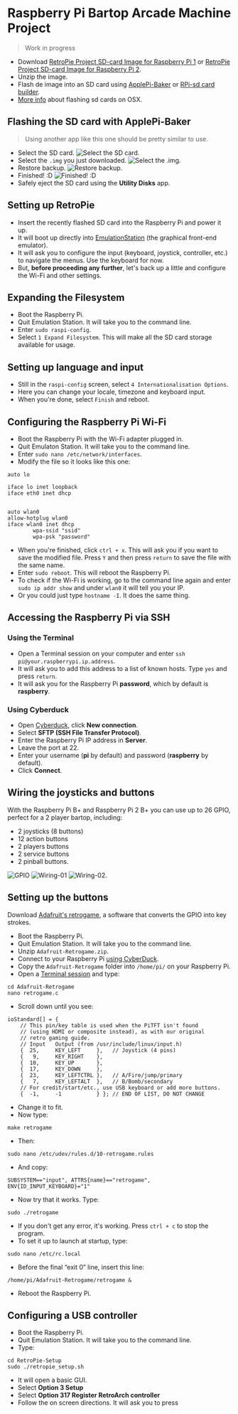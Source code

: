 # Raspberry Pi Bartop Arcade Machine Project

> Work in progress

* Download [RetroPie Project SD-card Image for Raspberry Pi 1](http://blog.petrockblock.com/retropie/retropie-downloads/download-info/retropie-sd-card-image-for-rpi-version-1/) or [RetroPie Project SD-card Image for Raspberry Pi 2](http://blog.petrockblock.com/retropie/retropie-downloads/download-info/retropie-sd-card-image-for-rpi-version-2/).
* Unzip the image.
* Flash de image into an SD card using [ApplePi-Baker](http://www.tweaking4all.com/hardware/raspberry-pi/macosx-apple-pi-baker/) or [RPi-sd card builder](https://alltheware.wordpress.com/2012/12/11/easiest-way-sd-card-setup/).
* [More info](http://elinux.org/RPi_Easy_SD_Card_Setup#Flashing_the_SD_card_using_Mac_OS_X) about flashing sd cards on OSX.

## Flashing the SD card with ApplePi-Baker

> Using another app like this one should be pretty similar to use.

* Select the SD card. ![Select the SD card.](img/ApplePi-Baker-01.png)
* Select the `.img` you just downloaded. ![Select the .img.](img/ApplePi-Baker-02.png)
* Restore backup. ![Restore backup.](img/ApplePi-Baker-03.png)
* Finished! :D ![Finished! :D](img/ApplePi-Baker-04.png)
* Safely eject the SD card using the **Utility Disks** app.

## Setting up RetroPie

* Insert the recently flashed SD card into the Raspberry Pi and power it up.
* It will boot up directly into [EmulationStation](http://www.emulationstation.org/) (the graphical front-end emulator).
* It will ask you to configure the input (keyboard, joystick, controller, etc.) to navigate the menus. Use the keyboard for now.
* But, **before proceeding any further**, let's back up a little and configure the Wi-Fi and other settings.

## Expanding the Filesystem

* Boot the Raspberry Pi.
* Quit Emulation Station. It will take you to the command line.
* Enter `sudo raspi-config`. 
* Select `1 Expand Filesystem`. This will make all the SD card storage available for usage.

## Setting up language and input

* Still in the `raspi-config` screen, select `4 Internationalisation Options`.
* Here you can change your locale, timezone and keyboard input.
* When you're done, select `Finish` and reboot.

## Configuring the Raspberry Pi Wi-Fi

* Boot the Raspberry Pi with the Wi-Fi adapter plugged in.
* Quit Emulaton Station. It will take you to the command line.
* Enter `sudo nano /etc/network/interfaces`.
* Modify the file so it looks like this one:

```
auto lo
 
iface lo inet loopback
iface eth0 inet dhcp


auto wlan0
allow-hotplug wlan0
iface wlan0 inet dhcp
        wpa-ssid "ssid"
        wpa-psk "password"
```

* When you're finished, click `ctrl + x`. This will ask you if you want to save the modified file. Press `Y` and then press `return` to save the file with the same name.
* Enter `sudo reboot`. This will reboot the Raspberry Pi.
* To check if the Wi-Fi is working, go to the command line again and enter `sudo ip addr show` and under `wlan0` it will tell you your IP.
* Or you could just type `hostname -I`. It does the same thing.

## Accessing the Raspberry Pi via SSH

### Using the Terminal

* Open a Terminal session on your computer and enter `ssh pi@your.raspberrypi.ip.address`.
* It will ask you to add this address to a list of known hosts. Type `yes` and press `return`.
* It will ask you for the Raspberry Pi **password**, which by default is **raspberry**.

### Using Cyberduck

* Open [Cyberduck](https://cyberduck.io/), click **New connection**.
* Select **SFTP (SSH File Transfer Protocol)**.
* Enter the Raspberry Pi IP address in **Server**.
* Leave the port at 22.
* Enter your username (**pi** by default) and password (**raspberry** by default).
* Click **Connect**.

## Wiring the joysticks and buttons

With the Raspberry Pi B+ and Raspberry Pi 2 B+ you can use up to 26 GPIO, perfect for a 2 player bartop, including:

* 2 joysticks (8 buttons)
* 12 action buttons
* 2 players buttons
* 2 service buttons
* 2 pinball buttons.

![GPIO](img/GPIO.png)
![Wiring-01](img/Wiring-01.jpg)
![Wiring-02.](img/Wiring-02.jpg)

## Setting up the buttons

Download [Adafruit's retrogame](https://github.com/adafruit/Adafruit-Retrogame), a software that converts the GPIO into key strokes.

* Boot the Raspberry Pi.
* Quit Emulation Station. It will take you to the command line.
* Unzip `Adafruit-Retrogame.zip`.
* Connect to your Raspberry Pi [using CyberDuck](#using-cyberduck).
* Copy the `Adafruit-Retrogame` folder into `/home/pi/` on your Raspberry Pi. 
* Open a [Terminal session](#using-the-terminal) and type:

```
cd Adafruit-Retrogame
nano retrogame.c
```

* Scroll down until you see:

```
ioStandard[] = {
    // This pin/key table is used when the PiTFT isn't found
    // (using HDMI or composite instead), as with our original
    // retro gaming guide.
    // Input   Output (from /usr/include/linux/input.h)
    {  25,     KEY_LEFT     },   // Joystick (4 pins)
    {   9,     KEY_RIGHT    },
    {  10,     KEY_UP       },
    {  17,     KEY_DOWN     },
    {  23,     KEY_LEFTCTRL },   // A/Fire/jump/primary
    {   7,     KEY_LEFTALT  },   // B/Bomb/secondary
    // For credit/start/etc., use USB keyboard or add more buttons.
    {  -1,     -1           } }; // END OF LIST, DO NOT CHANGE
```
* Change it to fit.
* Now type:

```
make retrogame
```
* Then:

```
sudo nano /etc/udev/rules.d/10-retrogame.rules
```
* And copy:

```
SUBSYSTEM=="input", ATTRS{name}=="retrogame", ENV{ID_INPUT_KEYBOARD}="1"
```
* Now try that it works. Type:

```
sudo ./retrogame
```
* If you don't get any error, it's working. Press `ctrl + c` to stop the program.
* To set it up to launch at startup, type:

```
sudo nano /etc/rc.local
``` 
* Before the final “exit 0” line, insert this line:

```
/home/pi/Adafruit-Retrogame/retrogame &
```
* Reboot the Raspberry Pi.

## Configuring a USB controller

* Boot the Raspberry Pi.
* Quit Emulation Station. It will take you to the command line.
* Type:

```
cd RetroPie-Setup
sudo ./retropie_setup.sh
```
* It will open a basic GUI.
* Select **Option 3 Setup**
* Select **Option 317 Register RetroArch controller**
* Follow the on screen directions. It will ask you to press 